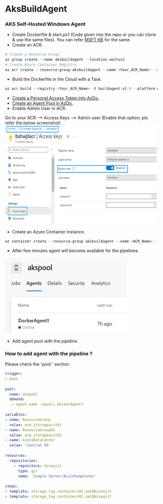 # AksBuildAgent
### AKS Self-Hosted Windows Agent

- Create Dockerfile & start.ps1 (Code given into the repo or you can clone & use the same files).
You can refer [MSFT KB](https://docs.microsoft.com/en-us/azure/devops/pipelines/agents/docker?view=azure-devops) for the same.
- Create an ACR.
```powershell
# Create a Resource Group
az group create --name aksbuildagent --location westus2
# Create Azure Container Registry
az acr create --resource-group aksbuildagent --name <Your_ACR_Name> --sku Basic
```
- Build the Dockerfile in the Cloud with a Task.
```powershell
az acr build --registry <Your_ACR_Name> -t buildagent:v1.0 --platform windows .
```
- [Create a Personal Access Token into AzDo.](https://docs.microsoft.com/en-us/azure/devops/pipelines/agents/v2-windows?view=azure-devops#authenticate-with-a-personal-access-token-pat:~:text=Authenticate%20with%20a%20personal%20access%20token%20(PAT))
- [Create an Agent Pool in AzDo.](https://docs.microsoft.com/en-us/azure/devops/pipelines/agents/pools-queues?view=azure-devops&tabs=yaml%2Cbrowser)
- Enable Admin User in ACR.

Go to your ACR --> Access Keys --> Admin user (Enable that option; pls refer the below screenshot)
<img src="https://github.com/21bshwjt/AksBuildAgent/blob/07125bd341ffb1e9b042ad389f39a50449f2c21d/ACR.png?raw=true" width="500" height="325">

- Create an Azure Container Instance.

```powershell
az container create --resource-group aksbuildagent --name <ACR_Name> --image <Image_URL> --restart-policy OnFailure --registry-login-server <ACR_Login_Server> --registry-username <ACR_UserName> --registry-password <Password> --os-type Windows --environment-variables 'AZP_URL=<AZDO_URL>' 'AZP_TOKEN=<PAT>' 'AZP_POOL=<Pool_Name>' 'AZP_AGENT_NAME=<Agent_Name>' 
```
- After few minutes agent will become available for the pipelines.
<img src="https://github.com/21bshwjt/AksBuildAgent/blob/f93b6b571c7a3cc5faa8137db9a8986e7cc7424d/akspool.png?raw=true" width="400" height="250">

- Add agent pool with the pipeline.

### How to add agent with the pipeline ?
Please check the 'pool:' section.
```yaml
trigger:
- main

pool:
  name: akspool
  demand:
   - agent.name -equals DockerAgent1

variables:
- name: ResourceGroup
  value: arm_storageacct01
- name: ResourceGroup01
  value: arm_storageacct02
- name: AzureDataCenter
  value: 'Central US'

resources:
  repositories:
    - repository: biswajit
      type: git
      name: 'Simple Server/Buildtemplates'

steps:
- template: storage_tag_containers01.yml@biswajit
- template: storage_tag_containers02.yml@biswajit
```


